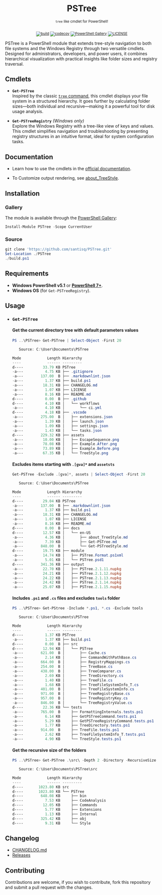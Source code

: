 <h1 align="center">PSTree</h1>

<div align="center">
   <sub>

   `tree` like cmdlet for PowerShell!
   </sub>
<br/><br/>

[![build](https://github.com/santisq/PSTree/actions/workflows/ci.yml/badge.svg)](https://github.com/santisq/PSTree/actions/workflows/ci.yml)
[![codecov](https://codecov.io/gh/santisq/PSTree/branch/main/graph/badge.svg?token=b51IOhpLfQ)](https://codecov.io/gh/santisq/PSTree)
[![PowerShell Gallery](https://img.shields.io/powershellgallery/dt/PSTree?color=%23008FC7)](https://www.powershellgallery.com/packages/PSTree)
[![LICENSE](https://img.shields.io/github/license/santisq/PSTree)](https://github.com/santisq/PSTree/blob/main/LICENSE)

</div>

PSTree is a PowerShell module that extends tree-style navigation to both file systems and the Windows Registry through two versatile cmdlets. Designed for administrators, developers, and power users, it combines hierarchical visualization with practical insights like folder sizes and registry traversal.

## Cmdlets

- **`Get-PSTree`**  
  Inspired by the classic [`tree` command](https://docs.microsoft.com/en-us/windows-server/administration/windows-commands/tree), this cmdlet displays your file system in a structured hierarchy. It goes further by calculating folder sizes—both individual and recursive—making it a powerful tool for disk usage analysis.

- **`Get-PSTreeRegistry`** *(Windows only)*  
  Explore the Windows Registry with a tree-like view of keys and values. This cmdlet simplifies navigation and troubleshooting by presenting registry structures in an intuitive format, ideal for system configuration tasks.

## Documentation

- Learn how to use the cmdlets in the [official documentation](./docs/en-US/).

- To Customize output rendering, see [about_TreeStyle](./docs/en-US/about_TreeStyle.md).

## Installation

### Gallery

The module is available through the [PowerShell Gallery](https://www.powershellgallery.com/packages/PSTree):

```powershell
Install-Module PSTree -Scope CurrentUser
```

### Source

```powershell
git clone 'https://github.com/santisq/PSTree.git'
Set-Location ./PSTree
./build.ps1
```

## Requirements

- **Windows PowerShell v5.1** or [**PowerShell 7+**](https://github.com/PowerShell/PowerShell).
- **Windows OS** (for `Get-PSTreeRegistry`).

## Usage

- ### `Get-PSTree`

  #### Get the current directory tree with default parameters values

   ```powershell
   PS ..\PSTree> Get-PSTree | Select-Object -First 20

      Source: C:\User\Documents\PSTree

   Mode            Length Hierarchy
   ----            ------ ---------
   d----         33.79 KB PSTree
   -a---          4.75 KB ├── .gitignore
   -a---        137.00  B ├── .markdownlint.json
   -a---          1.37 KB ├── build.ps1
   -a---         18.31 KB ├── CHANGELOG.md
   -a---          1.07 KB ├── LICENSE
   -a---          8.16 KB ├── README.md
   d----          0.00  B ├── .github
   d----          4.10 KB │   └── workflows
   -a---          4.10 KB │       └── ci.yml
   d----          4.18 KB ├── .vscode
   -a---        275.00  B │   ├── extensions.json
   -a---          1.39 KB │   ├── launch.json
   -a---          1.09 KB │   ├── settings.json
   -a---          1.43 KB │   └── tasks.json
   d----        229.32 KB ├── assets
   -a---         10.00 KB │   ├── EscapeSequence.png
   -a---         78.08 KB │   ├── Example.After.png
   -a---         73.89 KB │   ├── Example.Before.png
   -a---         67.35 KB │   └── TreeStyle.png
   ```

  #### Excludes items starting with `.[gva]*` and `assetsts`

   ```powershell
   Get-PSTree -Exclude .[gva]*, assets | Select-Object -First 20

      Source: C:\User\Documents\PSTree

   Mode            Length Hierarchy
   ----            ------ ---------
   d----         29.04 KB PSTree
   -a---        137.00  B ├── .markdownlint.json
   -a---          1.37 KB ├── build.ps1
   -a---         18.31 KB ├── CHANGELOG.md
   -a---          1.07 KB ├── LICENSE
   -a---          8.16 KB ├── README.md
   d----          0.00  B ├── docs
   d----         12.57 KB │   └── en-US
   -a---          4.36 KB │       ├── about_TreeStyle.md
   -a---          7.39 KB │       ├── Get-PSTree.md
   -a---        848.00  B │       └── Get-PSTreeStyle.md
   d----         19.75 KB ├── module
   -a---         14.74 KB │   ├── PSTree.Format.ps1xml
   -a---          5.01 KB │   └── PSTree.psd1
   d----        341.36 KB ├── output
   -a---         22.70 KB │   ├── PSTree.2.1.11.nupkg
   -a---         24.21 KB │   ├── PSTree.2.1.12.nupkg
   -a---         24.22 KB │   ├── PSTree.2.1.13.nupkg
   -a---         24.42 KB │   ├── PSTree.2.1.14.nupkg
   -a---         25.07 KB │   ├── PSTree.2.1.15.nupkg
   ```

  #### Includes `.ps1` and `.cs` files and excludes `tools` folder

   ```powershell
   PS ..\PSTree> Get-PStree -Include *.ps1, *.cs -Exclude tools

      Source: C:\User\Documents\PSTree

   Mode            Length Hierarchy
   ----            ------ ---------
   d----          1.37 KB PSTree
   -a---          1.37 KB ├── build.ps1
   d----          0.00  B ├── src
   d----         12.94 KB │   └── PSTree
   -a---        621.00  B │       ├── Cache.cs
   -a---          2.14 KB │       ├── CommandWithPathBase.cs
   -a---        664.00  B │       ├── RegistryMappings.cs
   -a---        254.00  B │       ├── TreeBase.cs
   -a---        438.00  B │       ├── TreeComparer.cs
   -a---          2.69 KB │       ├── TreeDirectory.cs
   -a---          1.40 KB │       ├── TreeFile.cs
   -a---          1.68 KB │       ├── TreeFileSystemInfo_T.cs
   -a---        401.00  B │       ├── TreeFileSystemInfo.cs
   -a---        971.00  B │       ├── TreeRegistryBase.cs
   -a---        957.00  B │       ├── TreeRegistryKey.cs
   -a---        846.00  B │       └── TreeRegistryValue.cs
   d----         22.36 KB └── tests
   -a---        765.00  B     ├── FormattingInternals.tests.ps1
   -a---          6.14 KB     ├── GetPSTreeCommand.tests.ps1
   -a---          5.29 KB     ├── GetPSTreeRegistryCommand.tests.ps1
   -a---          1.77 KB     ├── TreeDirectory.tests.ps1
   -a---        914.00  B     ├── TreeFile.tests.ps1
   -a---          2.62 KB     ├── TreeFileSystemInfo_T.tests.ps1
   -a---          4.90 KB     └── TreeStyle.tests.ps1
   ```

  #### Get the recursive size of the folders

   ```powershell
   PS ..\PSTree> Get-PSTree .\src\ -Depth 2 -Directory -RecursiveSize

      Source: C:\User\Documents\PSTree\src

   Mode            Length Hierarchy
   ----            ------ ---------
   d----       1023.80 KB src
   d----       1023.80 KB └── PSTree
   d----        648.08 KB     ├── bin
   d----          7.53 KB     ├── CodeAnalysis
   d----         12.05 KB     ├── Commands
   d----          5.77 KB     ├── Extensions
   d----          1.13 KB     ├── Internal
   d----        325.42 KB     ├── obj
   d----          9.31 KB     └── Style
   ```

## Changelog

- [CHANGELOG.md](CHANGELOG.md)
- [Releases](https://github.com/santisq/PSTree/releases)

## Contributing

Contributions are welcome, if you wish to contribute, fork this repository and submit a pull request with the changes.
